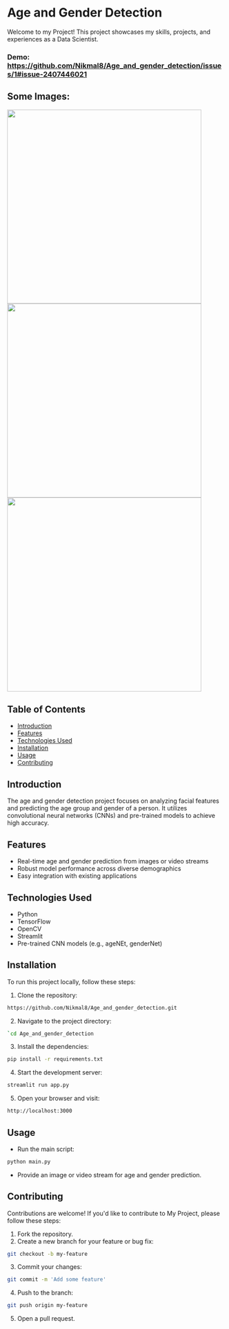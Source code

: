 # Age and Gender Detection
Welcome to my Project! This project showcases my skills, projects, and experiences as a Data Scientist.

### Demo: https://github.com/Nikmal8/Age_and_gender_detection/issues/1#issue-2407446021
## Some Images:
<img width="450px;" src="(https://github.com/user-attachments/assets/39b4f287-4c56-4919-9f23-d3379bd21c18)"/>
<img width="450px;" src="(https://github.com/user-attachments/assets/61be8f33-aef3-4bb1-bafb-42bc71c9e113)"/>
<img width="450px;" src="(https://github.com/user-attachments/assets/d297917a-cd18-40ce-8bd6-e897457d20d2)"/>


## Table of Contents
- [Introduction](#introduction)
- [Features](#features)
- [Technologies Used](#technologies-used)
- [Installation](#installation)
- [Usage](#usage)
- [Contributing](#contributing)

## Introduction
The age and gender detection project focuses on analyzing facial features and predicting the age group and gender of a person. It utilizes convolutional neural networks (CNNs) and pre-trained models to achieve high accuracy.

## Features
- Real-time age and gender prediction from images or video streams
- Robust model performance across diverse demographics
- Easy integration with existing applications

## Technologies Used
- Python
- TensorFlow
- OpenCV
- Streamlit
- Pre-trained CNN models (e.g., ageNEt, genderNet)

## Installation
To run this project locally, follow these steps:

1. Clone the repository: 
```bash
https://github.com/Nikmal8/Age_and_gender_detection.git
```
2. Navigate to the project directory: 
```bash
`cd Age_and_gender_detection
```
3. Install the dependencies: 
```bash
pip install -r requirements.txt
```
4. Start the development server: 
```bash
streamlit run app.py
```
5. Open your browser and visit: 
```bash
http://localhost:3000
```

## Usage
- Run the main script:
```bash
python main.py
```

- Provide an image or video stream for age and gender prediction.

## Contributing
Contributions are welcome! If you'd like to contribute to My Project, please follow these steps:

1. Fork the repository.
2. Create a new branch for your feature or bug fix: 
```bash
git checkout -b my-feature
```
3. Commit your changes: 
```bash
git commit -m 'Add some feature'
```
4. Push to the branch: 
```bash
git push origin my-feature
```
5. Open a pull request.


